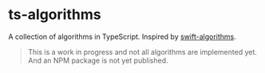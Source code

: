 # ts-algorithms

A collection of algorithms in TypeScript. Inspired by [swift-algorithms](https://github.com/apple/swift-algorithms).

> This is a work in progress and not all algorithms are implemented yet. And an NPM package is not yet published.